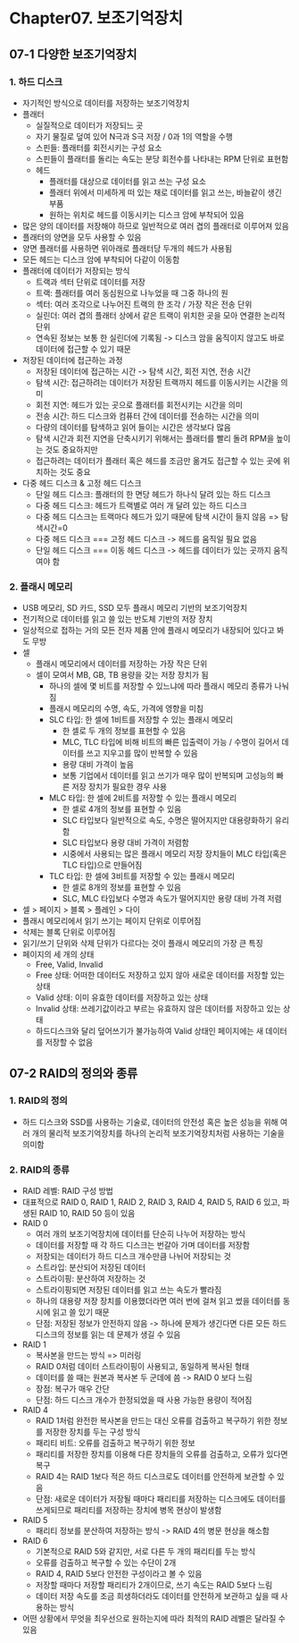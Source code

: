 # Chapter07. 보조기억장치

## 07-1 다양한 보조기억장치

### 1. 하드 디스크

- 자기적인 방식으로 데이터를 저장하는 보조기억장치
- 플래터
  - 실질적으로 데이터가 저장되느 곳
  - 자기 물질로 덮여 있어 N극과 S극 저장 / 0과 1의 역할을 수행
  - 스핀들: 플래터를 회전시키는 구성 요소
  - 스핀들이 플래터를 돌리는 속도는 분당 회전수를 나타내는 RPM 단위로 표현함
  - 헤드
    - 플래터를 대상으로 데이터를 읽고 쓰는 구성 요소
    - 플래터 위에서 미세하게 떠 있는 채로 데이터를 읽고 쓰는, 바늘같이 생긴 부품
    - 원하는 위치로 헤드를 이동시키는 디스크 암에 부착되어 있음
- 많은 양의 데이터를 저장해야 하므로 일반적으로 여러 겹의 플래터로 이루어져 있음
- 플래터의 양면을 모두 사용할 수 있음
- 양면 플래터를 사용하면 위아래로 플래터당 두개의 헤드가 사용됨
- 모든 헤드는 디스크 암에 부착되어 다같이 이동함
- 플래터에 데이터가 저장되는 방식
  - 트랙과 섹터 단위로 데이터를 저장
  - 트랙: 플래터를 여러 동심원으로 나누었을 때 그중 하나의 원
  - 섹터: 여러 조각으로 나누어진 트랙의 한 조각 / 가장 작은 전송 단위
  - 실린더: 여러 겹의 플래터 상에서 같은 트랙이 위치한 곳을 모아 연결한 논리적 단위
  - 연속된 정보는 보통 한 실린더에 기록됨 -> 디스크 암을 움직이지 않고도 바로 데이터에 접근할 수 있기 때문
- 저장된 데이터에 접근하는 과정
  - 저장된 데이터에 접근하는 시간 -> 탐색 시간, 회전 지연, 전송 시간
  - 탐색 시간: 접근하려는 데이터가 저장된 트랙까지 헤드를 이동시키는 시간을 의미
  - 회전 지연: 헤드가 있는 곳으로 플래터를 회전시키는 시간을 의미
  - 전송 시간: 하드 디스크와 컴퓨터 간에 데이터를 전송하는 시간을 의미
  - 다량의 데이터를 탐색하고 읽어 들이는 시간은 생각보다 많음
  - 탐색 시간과 회전 지연을 단축시키기 위해서는 플래터를 빨리 돌려 RPM을 높이는 것도 중요하지만
  - 접근하려는 데이터가 플래터 혹은 헤드를 조금만 옮겨도 접근할 수 있는 곳에 위치하는 것도 중요
- 다중 헤드 디스크 & 고정 헤드 디스크
  - 단일 헤드 디스크: 플래터의 한 면당 헤드가 하나식 달려 있는 하드 디스크
  - 다중 헤드 디스크: 헤드가 트랙별로 여러 개 달려 있는 하드 디스크
  - 다중 헤드 디스크는 트랙마다 헤드가 있기 때문에 탐색 시간이 들지 않음 => 탐색시간=0
  - 다중 헤드 디스크 === 고정 헤드 디스크 -> 헤드를 움직일 필요 없음
  - 단일 헤드 디스크 === 이동 헤드 디스크 -> 헤드를 데이터가 있는 곳까지 움직여야 함

### 2. 플래시 메모리

- USB 메모리, SD 카드, SSD 모두 플래시 메모리 기반의 보조기억장치
- 전기적으로 데이터를 읽고 쓸 있는 반도체 기반의 저장 장치
- 일상적으로 접하는 거의 모든 전자 제품 안에 플래시 메모리가 내장되어 있다고 봐도 무방
- 셀
  - 플래시 메모리에서 데이터를 저장하는 가장 작은 단위
  - 셀이 모여서 MB, GB, TB 용량을 갖는 저장 장치가 됨
    - 하나의 셀에 몇 비트를 저장할 수 있느냐에 따라 플래시 메모리 종류가 나눠짐
    - 플래시 메모리의 수명, 속도, 가격에 영향을 미침
    - SLC 타입: 한 셀에 1비트를 저장할 수 있는 플래시 메모리
      - 한 셀로 두 개의 정보를 표현할 수 있음
      - MLC, TLC 타입에 비해 비트의 빠른 입출력이 가능 / 수명이 길어서 데이터를 쓰고 지우고를 많이 반복할 수 있음
      - 용량 대비 가격이 높음
      - 보통 기업에서 데이터를 읽고 쓰기가 매우 많이 반복되며 고성능의 빠른 저장 장치가 필요한 경우 사용
    - MLC 타입: 한 셀에 2비트를 저장할 수 있는 플래시 메모리
      - 한 셀로 4개의 정보를 표현할 수 있음
      - SLC 타입보다 일반적으로 속도, 수명은 떨어지지만 대용량화하기 유리함
      - SLC 타입보다 용량 대비 가격이 저렴함
      - 시중에서 사용되는 많은 플래시 메모리 저장 장치들이 MLC 타입(혹은 TLC 타입)으로 만들어짐
    - TLC 타입: 한 셀에 3비트를 저장할 수 있는 플래시 메모리
      - 한 셀로 8개의 정보를 표현할 수 있음
      - SLC, MLC 타입보다 수명과 속도가 떨어지지만 용량 대비 가격 저렴
- 셀 > 페이지 > 블록 > 플레인 > 다이
- 플래시 메모리에서 읽기 쓰기는 페이지 단위로 이루어짐
- 삭제는 블록 단위로 이루어짐
- 읽기/쓰기 단위와 삭제 단위가 다르다는 것이 플래시 메모리의 가장 큰 특징
- 페이지의 세 개의 상태
  - Free, Valid, Invalid
  - Free 상태: 어떠한 데이터도 저장하고 있지 않아 새로운 데이터를 저장할 있는 상태
  - Valid 상태: 이미 유효한 데이터를 저장하고 있는 상태
  - Invalid 상태: 쓰레기값이라고 부르는 유효하지 않은 데이터를 저장하고 있는 상태
  - 하드디스크와 달리 덮어쓰기가 불가능하여 Valid 상태인 페이지에는 새 데이터를 저장할 수 없음

## 07-2 RAID의 정의와 종류

### 1. RAID의 정의

- 하드 디스크와 SSD를 사용하는 기술로, 데이터의 안전성 혹은 높은 성능을 위해 여러 개의 물리적 보조기억장치를 하나의 논리적 보조기억장치처럼 사용하는 기술을 의미함

### 2. RAID의 종류

- RAID 레벨: RAID 구성 방법
- 대표적으로 RAID 0, RAID 1, RAID 2, RAID 3, RAID 4, RAID 5, RAID 6 있고, 파생된 RAID 10, RAID 50 등이 있음
- RAID 0
  - 여러 개의 보조기억장치에 데이터를 단순히 나누어 저장하는 방식
  - 데이터를 저장할 때 각 하드 디스크는 번갈아 가며 데이터를 저장함
  - 저장되는 데이터가 하드 디스크 개수만큼 나뉘어 저장되는 것
  - 스트라입: 분산되어 저장된 데이터
  - 스트라이핑: 분산하여 저장하는 것
  - 스트라이핑되면 저장된 데이터를 읽고 쓰는 속도가 빨라짐
  - 하나의 대용량 저장 장치를 이용했더라면 여러 번에 걸쳐 읽고 썼을 데이터를 동시에 읽고 쓸 있기 때문
  - 단점: 저장된 정보가 안전하지 않음 -> 하나에 문제가 생긴다면 다른 모든 하드 디스크의 정보를 읽는 데 문제가 생길 수 있음
- RAID 1
  - 복사본을 만드는 방식 => 미러링
  - RAID 0처럼 데이터 스트라이핑이 사용되고, 동일하게 복사된 형태
  - 데이터를 쓸 때는 원본과 복사본 두 군데에 씀 -> RAID 0 보다 느림
  - 장점: 복구가 매우 간단
  - 단점: 하드 디스크 개수가 한정되었을 때 사용 가능한 용량이 적어짐
- RAID 4
  - RAID 1처럼 완전한 복사본을 만드는 대신 오류를 검출하고 복구하기 위한 정보를 저장한 장치를 두는 구성 방식
  - 패리티 비트: 오류를 검출하고 복구하기 위한 정보
  - 패리티를 저장한 장치를 이용해 다른 장치들의 오류를 검출하고, 오류가 있다면 복구
  - RAID 4는 RAID 1보다 적은 하드 디스크로도 데이터를 안전하게 보관할 수 있음
  - 단점: 새로운 데이터가 저장될 때마다 패리티를 저장하는 디스크에도 데이터를 쓰게되므로 패리티를 저장하는 장치에 병목 현상이 발생함
- RAID 5
  - 패리티 정보를 분산하여 저장하는 방식 -> RAID 4의 병문 현상을 해소함
- RAID 6
  - 기본적으로 RAID 5와 같지만, 서로 다른 두 개의 패리티를 두는 방식
  - 오류를 검출하고 복구할 수 있는 수단이 2개
  - RAID 4, RAID 5보다 안전한 구성이라고 볼 수 있음
  - 저장할 때마다 저장할 패리티가 2개이므로, 쓰기 속도는 RAID 5보다 느림
  - 데이터 저장 속도를 조금 희생하더라도 데이터를 안전하게 보관하고 싶을 때 사용하는 방식
- 어떤 상황에서 무엇을 최우선으로 원하는지에 따라 최적의 RAID 레벨은 달라질 수 있음

